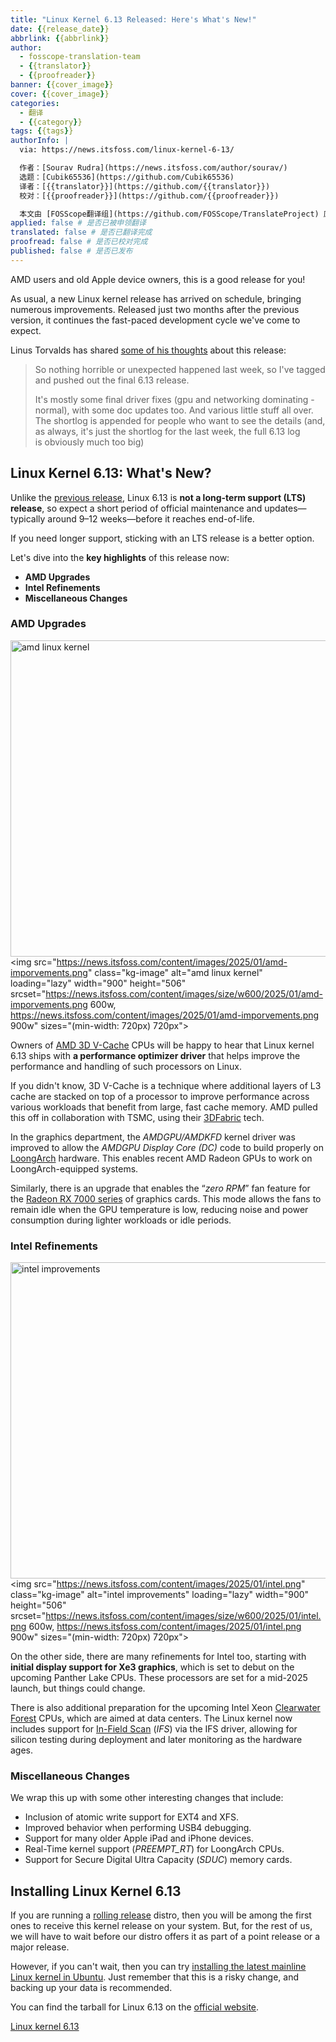 ```yaml
---
title: "Linux Kernel 6.13 Released: Here's What's New!"
date: {{release_date}}
abbrlink: {{abbrlink}}
author:
  - fosscope-translation-team
  - {{translator}}
  - {{proofreader}}
banner: {{cover_image}}
cover: {{cover_image}}
categories:
  - 翻译
  - {{category}}
tags: {{tags}}
authorInfo: |
  via: https://news.itsfoss.com/linux-kernel-6-13/

  作者：[Sourav Rudra](https://news.itsfoss.com/author/sourav/)
  选题：[Cubik65536](https://github.com/Cubik65536)
  译者：[{{translator}}](https://github.com/{{translator}})
  校对：[{{proofreader}}](https://github.com/{{proofreader}})

  本文由 [FOSScope翻译组](https://github.com/FOSScope/TranslateProject) 原创编译，[开源观察](https://fosscope.com/) 荣誉推出
applied: false # 是否已被申领翻译
translated: false # 是否已翻译完成
proofread: false # 是否已校对完成
published: false # 是否已发布
---
```


<!-- 所有以 `{{variable}}` 形式展现的内容都需要替换为实际内容 -->

AMD users and old Apple device owners, this is a good release for you!

<!-- more -->

As usual, a new Linux kernel release has arrived on schedule, bringing numerous improvements. Released just two months after the previous version, it continues the fast-paced development cycle we've come to expect.

Linus Torvalds has shared [some of his thoughts](https://lore.kernel.org/lkml/CAHk-=wiprabAQcCwb3qNhrT5P50MJNqunC9JU5v99kdvM-2rsg@mail.gmail.com/T/) about this release:

> So nothing horrible or unexpected happened last week, so I've tagged  
> and pushed out the final 6.13 release.  
>   
> It's mostly some final driver fixes (gpu and networking dominating -  
> normal), with some doc updates too. And various little stuff all over.  
> The shortlog is appended for people who want to see the details (and,  
> as always, it's just the shortlog for the last week, the full 6.13 log  
> is obviously much too big)

## Linux Kernel 6.13: What's New?

Unlike the [previous release](https://news.itsfoss.com/linux-kernel-6-12/), Linux 6.13 is **not a long-term support (LTS) release**, so expect a short period of official maintenance and updates—typically around 9–12 weeks—before it reaches end-of-life.

If you need longer support, sticking with an LTS release is a better option.

Let's dive into the **key highlights** of this release now:

* **AMD Upgrades**
* **Intel Refinements**
* **Miscellaneous Changes**

### AMD Upgrades

<img alt="amd linux kernel" height="506" width="900" />\<img src="https://news.itsfoss.com/content/images/2025/01/amd-imporvements.png" class="kg-image" alt="amd linux kernel" loading="lazy" width="900" height="506" srcset="https://news.itsfoss.com/content/images/size/w600/2025/01/amd-imporvements.png 600w, https://news.itsfoss.com/content/images/2025/01/amd-imporvements.png 900w" sizes="(min-width: 720px) 720px"\>

Owners of [AMD 3D V-Cache](https://www.amd.com/en/products/processors/technologies/3d-v-cache.html) CPUs will be happy to hear that Linux kernel 6.13 ships with **a performance optimizer driver** that helps improve the performance and handling of such processors on Linux.

If you didn't know, 3D V-Cache is a technique where additional layers of L3 cache are stacked on top of a processor to improve performance across various workloads that benefit from large, fast cache memory. AMD pulled this off in collaboration with TSMC, using their [3DFabric](https://3dfabric.tsmc.com/english/dedicatedFoundry/technology/3DFabric.htm) tech.

In the graphics department, the *AMDGPU/AMDKFD* kernel driver was improved to allow the *AMDGPU Display Core (DC)* code to build properly on [LoongArch](https://en.wikipedia.org/wiki/Loongson) hardware. This enables recent AMD Radeon GPUs to work on LoongArch-equipped systems.

Similarly, there is an upgrade that enables the “*zero RPM*” fan feature for the [Radeon RX 7000 series](https://en.wikipedia.org/wiki/Radeon_RX_7000_series) of graphics cards. This mode allows the fans to remain idle when the GPU temperature is low, reducing noise and power consumption during lighter workloads or idle periods.

### Intel Refinements

<img alt="intel improvements" height="506" width="900" />\<img src="https://news.itsfoss.com/content/images/2025/01/intel.png" class="kg-image" alt="intel improvements" loading="lazy" width="900" height="506" srcset="https://news.itsfoss.com/content/images/size/w600/2025/01/intel.png 600w, https://news.itsfoss.com/content/images/2025/01/intel.png 900w" sizes="(min-width: 720px) 720px"\>

On the other side, there are many refinements for Intel too, starting with **initial display support for Xe3 graphics**, which is set to debut on the upcoming Panther Lake CPUs. These processors are set for a mid-2025 launch, but things could change.

There is also additional preparation for the upcoming Intel Xeon [Clearwater Forest](https://www.intel.com/content/www/us/en/foundry/library/advanced-process-technologies-for-data-center.html) CPUs, which are aimed at data centers. The Linux kernel now includes support for [In-Field Scan](https://www.intel.com/content/www/us/en/support/articles/000099537/processors/intel-xeon-processors.html) (*IFS*) via the IFS driver, allowing for silicon testing during deployment and later monitoring as the hardware ages.

### Miscellaneous Changes

We wrap this up with some other interesting changes that include:

* Inclusion of atomic write support for EXT4 and XFS.
* Improved behavior when performing USB4 debugging.
* Support for many older Apple iPad and iPhone devices.
* Real-Time kernel support (*PREEMPT\_RT*) for LoongArch CPUs.
* Support for Secure Digital Ultra Capacity (*SDUC*) memory cards.

## Installing Linux Kernel 6.13

If you are running a [rolling release](https://itsfoss.com/rolling-release/) distro, then you will be among the first ones to receive this kernel release on your system. But, for the rest of us, we will have to wait before our distro offers it as part of a point release or a major release.

However, if you can't wait, then you can try [installing the latest mainline Linux kernel in Ubuntu](https://itsfoss.com/upgrade-linux-kernel-ubuntu/). Just remember that this is a risky change, and backing up your data is recommended.

You can find the tarball for Linux 6.13 on the [official website](https://www.kernel.org/).

[Linux kernel 6.13](https://www.kernel.org/)

